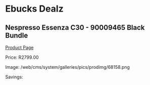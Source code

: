 
# Ebucks Dealz
## Nespresso Essenza C30 - 90009465 Black Bundle
[Product Page](https://www.ebucks.com/web/shop/productSelected.do?prodId=1158954177&catId=704984897)

Price: R2799.00

Image: /web/cms/system/galleries/pics/prodimg/68158.png

Savings: 


	